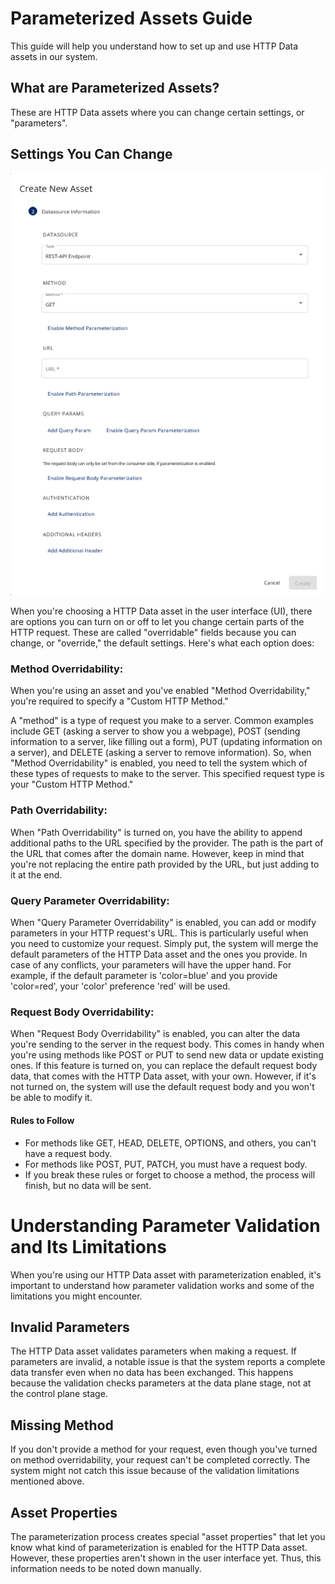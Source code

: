 # Parameterized Assets Guide

This guide will help you understand how to set up and use HTTP Data assets in our system.

## What are Parameterized Assets?

These are HTTP Data assets where you can change certain settings, or "parameters".

## Settings You Can Change
![asset-settings.png](screenshots/asset-settings.png)

When you're choosing a HTTP Data asset in the user interface (UI), there are options you can turn on or off to let you
change certain parts of the HTTP request. These are called "overridable" fields because you can change, or "override,"
the default settings. Here's what each option does:

### Method Overridability:
When you're using an asset and you've enabled "Method Overridability," you're required to specify a "Custom HTTP Method."

A "method" is a type of request you make to a server. Common examples include GET (asking a server to show you a webpage), POST (sending information to a server, like filling out a form), PUT (updating information on a server), and DELETE (asking a server to remove information). So, when "Method Overridability" is enabled, you need to tell the system which of these types of requests to make to the server. This specified request type is your "Custom HTTP Method."

### Path Overridability:
When "Path Overridability" is turned on, you have the ability to append additional paths to the URL specified by the provider. The path is the part of the URL that comes after the domain name. However, keep in mind that you're not replacing the entire path provided by the URL, but just adding to it at the end.


### Query Parameter Overridability:
When "Query Parameter Overridability" is enabled, you can add or modify parameters in your HTTP request's URL. This is particularly useful when you need to customize your request. Simply put, the system will merge the default parameters of the HTTP Data asset and the ones you provide. In case of any conflicts, your parameters will have the upper hand. For example, if the default parameter is 'color=blue' and you provide 'color=red', your 'color' preference 'red' will be used.

### Request Body Overridability:
When "Request Body Overridability" is enabled, you can alter the data you're sending to the server in the request body. This comes in handy when you're using methods like POST or PUT to send new data or update existing ones. If this feature is turned on, you can replace the default request body data, that comes with the HTTP Data asset, with your own. However, if it's not turned on, the system will use the default request body and you won't be able to modify it.

#### Rules to Follow

- For methods like GET, HEAD, DELETE, OPTIONS, and others, you can't have a request body.
- For methods like POST, PUT, PATCH, you must have a request body.
- If you break these rules or forget to choose a method, the process will finish, but no data will be sent.

# Understanding Parameter Validation and Its Limitations

When you're using our HTTP Data asset with parameterization enabled, it's important to understand how parameter validation works and some of the limitations you might encounter.

## Invalid Parameters

The HTTP Data asset validates parameters when making a request. If parameters are invalid, a notable issue is that the system reports a complete data transfer even when no data has been exchanged. This happens because the validation checks parameters at the data plane stage, not at the control plane stage.

## Missing Method

If you don't provide a method for your request, even though you've turned on method overridability, your request can't be completed correctly. The system might not catch this issue because of the validation limitations mentioned above.

## Asset Properties

The parameterization process creates special "asset properties" that let you know what kind of parameterization is enabled for the HTTP Data asset. However, these properties aren't shown in the user interface yet. Thus, this information needs to be noted down manually.

